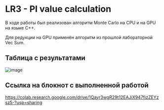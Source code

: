 # LR3 - PI value calculation
В ходе работы был реализован алгоритм Monte Carlo на CPU и на GPU на языке C++.

Для редукции на GPU применён алгоритм из прошлой лабораторной Vec Sum.
## Таблица с результатами
![image](https://github.com/badasqi/HPC-LABs/assets/78803025/a0c41095-edd6-4206-bf3b-0be23b7c4afe)
## Ссылка на блокнот с выполненной работой

https://colab.research.google.com/drive/1Qayr3wgR29t12EAJiX947fizZEYzsz5-?usp=sharing
